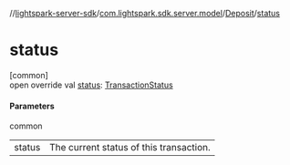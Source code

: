 //[lightspark-server-sdk](../../../index.md)/[com.lightspark.sdk.server.model](../index.md)/[Deposit](index.md)/[status](status.md)

# status

[common]\
open override val [status](status.md): [TransactionStatus](../-transaction-status/index.md)

#### Parameters

common

| | |
|---|---|
| status | The current status of this transaction. |
